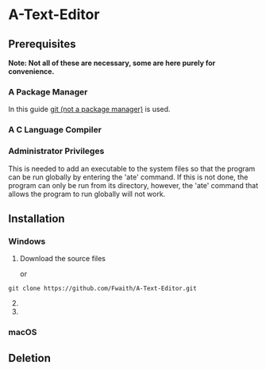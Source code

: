 # A-Text-Editor

## Prerequisites
**Note: Not all of these are necessary, some are here purely for convenience.**
### A Package Manager
In this guide [git (not a package manager)]([https://pages.github.com/](https://github.com/git-guides/install-git)) is used.
### A C Language Compiler
### Administrator Privileges
This is needed to add an executable to the system files so that the program can be run globally by entering the 'ate' command. If this is not done, the program can only be run from its directory, however, the 'ate' command that allows the program to run globally will not work. 

## Installation
### Windows
1. Download the source files

   or
```
git clone https://github.com/Fwaith/A-Text-Editor.git
```
2. 
3.

### macOS

## Deletion
